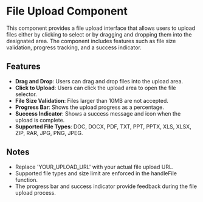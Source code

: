 # File Upload Component

This component provides a file upload interface that allows users to upload files either by clicking to select or by dragging and dropping them into the designated area. The component includes features such as file size validation, progress tracking, and a success indicator.

## Features

- **Drag and Drop**: Users can drag and drop files into the upload area.
- **Click to Upload**: Users can click the upload area to open the file selector.
- **File Size Validation**: Files larger than 10MB are not accepted.
- **Progress Bar**: Shows the upload progress as a percentage.
- **Success Indicator**: Shows a success message and icon when the upload is complete.
- **Supported File Types**: DOC, DOCX, PDF, TXT, PPT, PPTX, XLS, XLSX, ZIP, RAR, JPG, PNG, JPEG.

## Notes

- Replace 'YOUR_UPLOAD_URL' with your actual file upload URL.
- Supported file types and size limit are enforced in the handleFile function.
- The progress bar and success indicator provide feedback during the file upload process.

